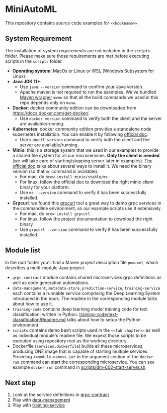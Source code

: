 # MiniAutoML

This repository contains source code examples for `<<bookname>>`.

## System Requirement
The installation of system requirements are not included in the `scripts` folder. Please make sure those requirements are met before executing scripts in the `scripts` folder.

- **Operating system**: MacOs or Linux or WSL (Windows Subsystem for Linux).
- **Java JDK 11+**: 
  - Use `java --version` command to confirm your Java version.
  - Apache maven is not required to run the examples. We've bundled [Maven wrapper](https://github.com/takari/maven-wrapper) `mvnw` so that all the build commands we used in this repo depends only on `mvnw`.
- **Docker**: docker community edition can be downloaded from https://docs.docker.com/get-docker/. 
  - Use `docker version` command to verify both the client and the server are available/running.
- **Kubernetes**: docker community edition provides a standalone node kubernetes installation. You can enable it by following [official doc](https://docs.docker.com/desktop/kubernetes).
  - Use `kubectl version` command to verify both the client and the server are available/running.
- **Minio**: this is a storage system that we used in our examples to provide a shared file system for all our microservices. **Only the client is needed** (we will take care of starting/stopping server later in examples).
[The official doc](https://docs.min.io/docs/minio-client-quickstart-guide.html) talks about several ways to install it. We need the binary version (so that `mc` command is available).
  - For mac, do `brew install minio/stable/mc`.
  - For linux, follow the official doc to download the right minio client binary for your platform.
  - Use `mc --version` command to verify it has been successfully installed.
- **Grpcurl**: we found this [grpcurl](https://github.com/fullstorydev/grpcurl) tool a great way to demo grpc services in the commandline environment, so our example scripts use it extensively.
  - For mac, do `brew install grpcurl`
  - For linux, follow the project documentation to download the right binary
  - Use `grpcurl --version` command to verify it has been successfully installed.

## Module list

In the root folder you'll find a Maven project description file `pom.xml`, which describes a multi-module Java project. 
- `grpc-contract` module contains shared microservices grpc definitions as well as code generation automations.
- `data-management`, `metadata-store`, `prediction-service`, `training-service` each contains a runnable service comprising the Deep Learning System introduced in the book. The readme in the corresponding module talks about how to use it.
- `training-code` contains deep learning model training code for text classification, written in Python. [training-code/text-classification/Readme.md](training-code/text-classification/) talks about how to setup the Python environment.
- `scripts` contains demo bash scripts used in the `<<lab chapter>>` as well as individual module's readme file. We expect those scripts to be executed using repository root as the working directory.
- Dockerfile (`services.dockerfile`) builds all these microservices, producing ONE image that is capable of starting multiple services. Providing `<<module-name>>.jar` to the argument section of the `docker run` command can start the corresponding microservice. You can see example `docker run` command in [scripts/dm-002-start-server.sh](scripts/dm-002-start-server.sh).

## Next step
1. Look at the service definitions in [grpc-contract](grpc-contract)
2. Play with [data-management](data-management)
3. Play with [training-service](training-service)
